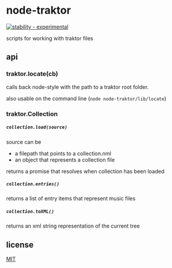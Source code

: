# node-traktor

[![stability - experimental][experimental-img]][stability-url]

scripts for working with traktor files

## api

### traktor.locate(cb)

calls back node-style with the path to a traktor root folder. 

also usable on the command line (`node node-traktor/lib/locate`)

### traktor.Collection

##### `collection.load(source)`
source can be 
  - a filepath that points to a collection.nml
  - an object that represents a collection file

returns a promise that resolves when collection has been loaded

##### `collection.entries()`
returns a list of entry items that represent music files

##### `collection.toXML()`
returns an xml string representation of the current tree 


## license

[MIT](LICENSE)

[experimental-img]: https://img.shields.io/badge/stability-experimental-orange.svg?style=flat-square
[stability-url]: https://nodejs.org/api/documentation.html#documentation_stability_index
